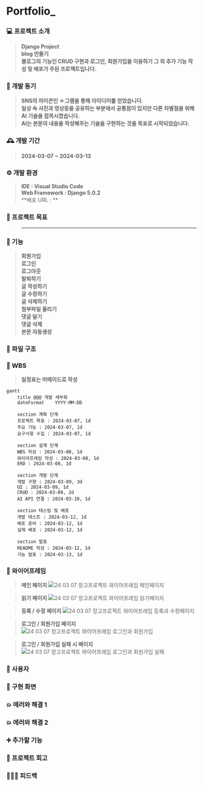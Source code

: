 # Portfolio_

### 💻 프로젝트 소개
>**Django Project** <br>
>**blog 만들기** <br>
>**블로그의 기능인 CRUD 구현과 로그인, 회원가입을 이용하기 그 외 추가 기능 작성 및 배포가 주된 프로젝트입니다.**

### 🧠 개발 동기
>**SNS의 아이콘인 ☆그램을 통해 아이디어를 얻었습니다.** <br>
>**일상 속 사진과 영상등을 공유하는 부분에서 공통점이 있지만 다른 차별점을 위해 AI 기술을 접목시켰습니다.** <br>
>**AI는 본문의 내용을 작성해주는 기술을 구현하는 것을 목표로 시작되었습니다.**

### 🕰 개발 기간
>**2024-03-07 ~ 2024-03-13**

### ⚙ 개발 환경
>**IDE : Visual Studio Code** <br>
>**Web Framework : Django 5.0.2** <br>
>**배포 URL : **

### 🚩 프로젝트 목표
>****

### 📌 기능
>**회원가입** <br>
>**로그인** <br>
>**로그아웃** <br>
>**탈퇴하기** <br>
>**글 작성하기** <br>
>**글 수정하기** <br>
>**글 삭제하기** <br>
>**첨부파일 올리기** <br>
>**댓글 달기** <br>
>**댓글 삭제** <br>
>**본문 자동생성**

### 📂 파일 구조

### 🔎 WBS
>**일정표는 머메이드로 작성**
```mermaid
gantt
    title @@@ 개발 세부화
    dateFormat    YYYY-MM-DD

    section 계획 단계
    프로젝트 목표 : 2024-03-07, 1d
    주요 기능 : 2024-03-07, 1d
    요구사항 수집 : 2024-03-07, 1d
    
    section 설계 단계
    WBS 작성 : 2024-03-08, 1d
    와이어프레임 작성 : 2024-03-08, 1d
    ERD : 2024-03-08, 1d

    section 개발 단계
    개발 구현 : 2024-03-09, 3d
    UI : 2024-03-09, 1d
    CRUD : 2024-03-09, 2d
    AI API 연결 : 2024-03-10, 1d
    
    section 테스팅 및 배포
    개발 테스트 : 2024-03-12, 1d
    배포 준비 : 2024-03-12, 1d
    실제 배포 : 2024-03-12, 1d

    section 발표
    README 작성 : 2024-03-12, 1d
    기능 발표 : 2024-03-13, 1d
```

### 📏 와이어프레임
>**메인 페이지**
![24 03 07 장고프로젝트 와이어프레임  메인페이지](https://github.com/soohyun020812/Portfolio_/assets/131852352/bbf5e7e8-3755-462c-b77d-03063846063e)

>**읽기 페이지**
![24 03 07 장고프로젝트 와이어프레임  읽기페이지](https://github.com/soohyun020812/Portfolio_/assets/131852352/11e701b2-acb8-4cf2-984c-211eae894d59)

>**등록 / 수정 페이지**
![24 03 07 장고프로젝트 와이어프레임  등록과 수정페이지](https://github.com/soohyun020812/Portfolio_/assets/131852352/c90ed05a-f551-4c5c-aa12-e07728e28f99)

>**로그인 / 회원가입 페이지**
![24 03 07 장고프로젝트 와이어프레임  로그인과 회원가입](https://github.com/soohyun020812/Portfolio_/assets/131852352/770232ed-0c64-4fa2-a4c1-2c8f043ae0aa)

>**로그인 / 회원가입 실패 시 페이지**
![24 03 07 장고프로젝트 와이어프레임  로그인과 회원가입 실패](https://github.com/soohyun020812/Portfolio_/assets/131852352/a9484020-0fe2-4ae8-93bd-a111c50c7f56)

### 👤 사용자

### 📱 구현 화면

### 💥 에러와 해결 1

### 💥 에러와 해결 2

### ➕ 추가할 기능

### 💭 프로젝트 회고

### 👨🏻‍🏫 피드백
